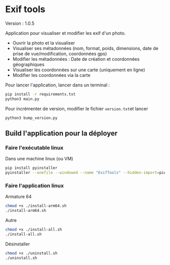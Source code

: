 # Exif tools

Version : 1.0.5

Application pour visualiser et modifier les exif d'un photo.

- Ouvrir la photo et la visualiser
- Visualiser ses métadonnées (nom, format, poids, dimensions, date de prise de vue/modification, coordonnées gps)
- Modifier les métadonnées : Date de création et coordonnées géographiques
- Visualiser les coordonnées sur une carte (uniquement en ligne)
- Modifier les coordonnées via la carte

Pour lancer l'application, lancer dans un terminal :

```bash
pip install -r requirements.txt
python3 main.py
```

Pour incrémenter de version, modifier le fichier `version.txt`et lancer

```shell
python3 bump_version.py
```

## Build l'application pour la déployer

### Faire l'exécutable linux

Dans une machine linux (ou VM)

```bash
pip install pyinstaller
pyinstaller --onefile --windowed --name "ExifTools" --hidden-import=piexif --hidden-import=PIL._tkinter_finder --add-data "assets:assets" main.py
```

### Faire l'application linux

Armature 64

```bash
chmod +x ./install-arm64.sh
./install-arm64.sh
```

Autre

```bash
chmod +x ./install-all.sh
./install-all.sh
```

Désinstaller

```bash
chmod +x ./uninstall.sh
./uninstall.sh
```

